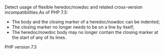 Detect usage of flexible heredoc/nowdoc and related cross-version incompatibilities.As of PHP 7.3:
- The body and the closing marker of a heredoc/nowdoc can be indented;
- The closing marker no longer needs to be on a line by itself;
- The heredoc/nowdoc body may no longer contain the closing marker at the
  start of any of its lines.

PHP version 7.3